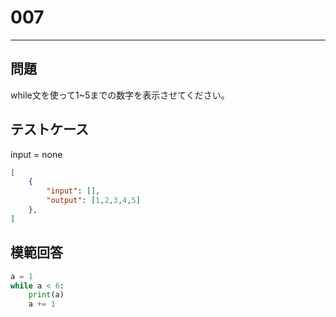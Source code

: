 # 007

---
## 問題

while文を使って1~5までの数字を表示させてください。

## テストケース
input = none
```json
[
	{
		"input": [],
		"output": [1,2,3,4,5]
  	},
]
```

## 模範回答
```python
a = 1
while a < 6:
	print(a)
	a += 1
```